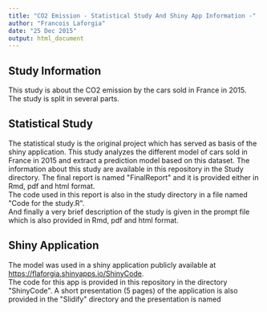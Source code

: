 ```yaml
---
title: "CO2 Emission - Statistical Study And Shiny App Information -"
author: "Francois Laforgia"
date: "25 Dec 2015"
output: html_document
---
```


## Study Information
This study is about the CO2 emission by the cars sold in France in 2015.  
The study is split in several parts.

## Statistical Study
The statistical study is the original project which has served as basis of the shiny application. This study analyzes the different model of cars sold in France in 2015 and extract a prediction model based on this dataset. 
The information about this study are available in this repository in the Study directory. The final report is named "FinalReport" and it is provided either in Rmd, pdf and html format.  
The code used in this report is also in the study directory in a file named "Code for the study.R".  
And finally a very brief description of the study is given in the prompt file which is also provided in Rmd, pdf and html format.

## Shiny Application
The model was used in a shiny application publicly available at https://flaforgia.shinyapps.io/ShinyCode.  
The code for this app is provided in this repository in the directory "ShinyCode".
A short presentation (5 pages) of the application is also provided in the "Slidify" directory and the presentation is named 
